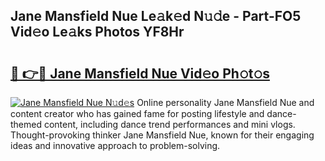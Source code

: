 ## Jane Mansfield Nue Le𝚊k𝚎d N𝚞𝚍e - Part-FO5 Vid𝚎o Le𝚊ks Photos YF8Hr

# <h2><a href="http://fb50hq9.evod.top/?m=Jane+Mansfield+Nue">🔗 👉🔴 Jane Mansfield Nue Vid𝚎o Ph𝚘t𝚘s</a></h2>

[![Jane Mansfield Nue N𝚞d𝚎s](https://i.imgur.com/8V9OHl7.gif)](http://fb50hq9.evod.top/?m=Jane+Mansfield+Nue)
Online personality Jane Mansfield Nue and content creator who has gained fame for posting lifestyle and dance-themed content, including dance trend performances and mini vlogs. Thought-provoking thinker Jane Mansfield Nue, known for their engaging ideas and innovative approach to problem-solving. 
